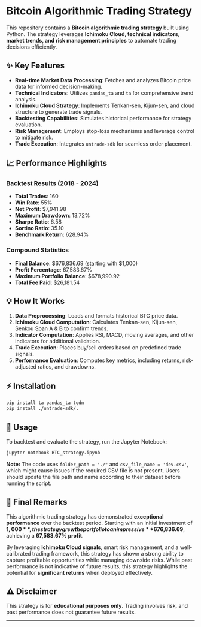 # Bitcoin Algorithmic Trading Strategy

This repository contains a **Bitcoin algorithmic trading strategy** built using Python. The strategy leverages **Ichimoku Cloud, technical indicators, market trends, and risk management principles** to automate trading decisions efficiently.

## ✨ Key Features

- **Real-time Market Data Processing**: Fetches and analyzes Bitcoin price data for informed decision-making.
- **Technical Indicators**: Utilizes `pandas_ta` and `ta` for comprehensive trend analysis.
- **Ichimoku Cloud Strategy**: Implements Tenkan-sen, Kijun-sen, and cloud structure to generate trade signals.
- **Backtesting Capabilities**: Simulates historical performance for strategy evaluation.
- **Risk Management**: Employs stop-loss mechanisms and leverage control to mitigate risk.
- **Trade Execution**: Integrates `untrade-sdk` for seamless order placement.

## 📈 Performance Highlights

### **Backtest Results (2018 - 2024)**

- **Total Trades**: 160
- **Win Rate**: 55%
- **Net Profit**: \$7,941.98
- **Maximum Drawdown**: 13.72%
- **Sharpe Ratio**: 6.58
- **Sortino Ratio**: 35.10
- **Benchmark Return**: 628.94%

### **Compound Statistics**

- **Final Balance**: \$676,836.69 (starting with \$1,000)
- **Profit Percentage**: 67,583.67%
- **Maximum Portfolio Balance**: \$678,990.92
- **Total Fee Paid**: \$26,181.54

## 💡 How It Works

1. **Data Preprocessing**: Loads and formats historical BTC price data.
2. **Ichimoku Cloud Computation**: Calculates Tenkan-sen, Kijun-sen, Senkou Span A & B to confirm trends.
3. **Indicator Computation**: Applies RSI, MACD, moving averages, and other indicators for additional validation.
4. **Trade Execution**: Places buy/sell orders based on predefined trade signals.
5. **Performance Evaluation**: Computes key metrics, including returns, risk-adjusted ratios, and drawdowns.

## ⚡ Installation

```sh
pip install ta pandas_ta tqdm
pip install ./untrade-sdk/.
```

## 🔧 Usage

To backtest and evaluate the strategy, run the Jupyter Notebook:

```sh
jupyter notebook BTC_strategy.ipynb
```

**Note:** The code uses `folder_path = "./"` and `csv_file_name = 'dev.csv'`, which might cause issues if the required CSV file is not present. Users should update the file path and name according to their dataset before running the script.

## 🎯 Final Remarks

This algorithmic trading strategy has demonstrated **exceptional performance** over the backtest period. Starting with an initial investment of **$1,000**, the strategy grew the portfolio to an impressive **$676,836.69**, achieving a **67,583.67% profit**. 

By leveraging **Ichimoku Cloud signals**, smart risk management, and a well-calibrated trading framework, this strategy has shown a strong ability to capture profitable opportunities while managing downside risks. While past performance is not indicative of future results, this strategy highlights the potential for **significant returns** when deployed effectively.


## ⚠ Disclaimer

This strategy is for **educational purposes only**. Trading involves risk, and past performance does not guarantee future results.

---
